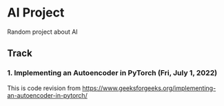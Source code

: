 # AI Project
Random project about AI

## Track
### 1. Implementing an Autoencoder in PyTorch (Fri, July 1, 2022)
This is code revision from https://www.geeksforgeeks.org/implementing-an-autoencoder-in-pytorch/
